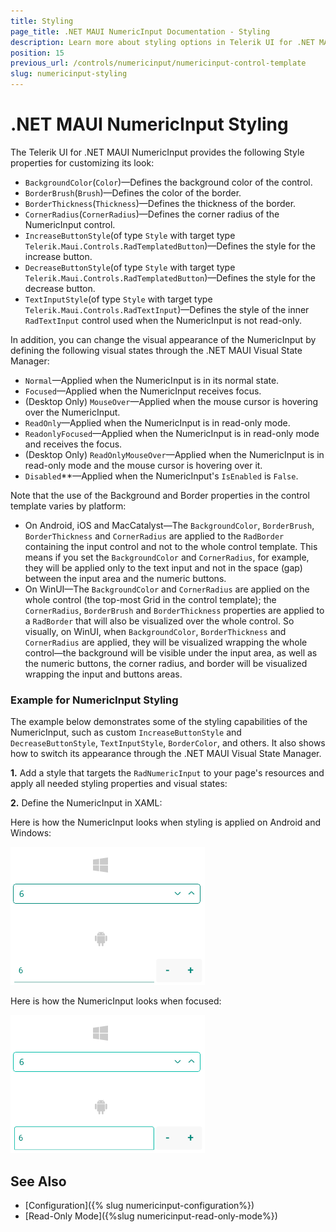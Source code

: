 ```yaml
---
title: Styling
page_title: .NET MAUI NumericInput Documentation - Styling
description: Learn more about styling options in Telerik UI for .NET MAUI NumericInput control.
position: 15
previous_url: /controls/numericinput/numericinput-control-template
slug: numericinput-styling
---
```


# .NET MAUI NumericInput Styling

The Telerik UI for .NET MAUI NumericInput provides the following Style properties for customizing its look:

* `BackgroundColor`(`Color`)&mdash;Defines the background color of the control.
* `BorderBrush`(`Brush`)&mdash;Defines the color of the border.
* `BorderThickness`(`Thickness`)&mdash;Defines the thickness of the border.
* `CornerRadius`(`CornerRadius`)&mdash;Defines the corner radius of the NumericInput control.
* `IncreaseButtonStyle`(of type `Style` with target type `Telerik.Maui.Controls.RadTemplatedButton`)&mdash;Defines the style for the increase button.
* `DecreaseButtonStyle`(of type `Style` with target type `Telerik.Maui.Controls.RadTemplatedButton`)&mdash;Defines the style for the decrease button.
* `TextInputStyle`(of type `Style` with target type `Telerik.Maui.Controls.RadTextInput`)&mdash;Defines the style of the inner `RadTextInput` control used when the NumericInput is not read-only.

In addition, you can change the visual appearance of the NumericInput by defining the following visual states through the .NET MAUI Visual State Manager:

* `Normal`&mdash;Applied when the NumericInput is in its normal state.
* `Focused`&mdash;Applied when the NumericInput receives focus.
* (Desktop Only) `MouseOver`&mdash;Applied when the mouse cursor is hovering over the NumericInput.
* `ReadOnly`&mdash;Applied when the NumericInput is in read-only mode.
* `ReadonlyFocused`&mdash;Applied when the NumericInput is in read-only mode and receives the focus.
* (Desktop Only) `ReadOnlyMouseOver`&mdash;Applied when the NumericInput is in read-only mode and the mouse cursor is hovering over it.
* `Disabled`**&mdash;Applied when the NumericInput's `IsEnabled` is `False`.

Note that the use of the Background and Border properties in the control template varies by platform:

* On Android, iOS and MacCatalyst&mdash;The `BackgroundColor`, `BorderBrush`, `BorderThickness` and `CornerRadius` are applied to the `RadBorder` containing the input control and not to the whole control template. This means if you set the `BackgroundColor` and `CornerRadius`, for example, they will be applied only to the text input and not in the space (gap) between the input area and the numeric buttons.
* On WinUI&mdash;The `BackgroundColor` and `CornerRadius` are applied on the whole control (the top-most Grid in the control template); the `CornerRadius`, `BorderBrush` and `BorderThickness` properties are applied to a `RadBorder` that will also be visualized over the whole control. So visually, on WinUI, when `BackgroundColor`, `BorderThickness` and `CornerRadius` are applied, they will be visualized wrapping the whole control&mdash;the background will be visible under the input area, as well as the numeric buttons, the corner radius, and border will be visualized wrapping the input and buttons areas.


### Example for NumericInput Styling

The example below demonstrates some of the styling capabilities of the NumericInput, such as custom `IncreaseButtonStyle` and `DecreaseButtonStyle`, `TextInputStyle`, `BorderColor`, and others. It also shows how to switch its appearance through the .NET MAUI Visual State Manager.

**1.** Add a style that targets the `RadNumericInput` to your page's resources and apply all needed styling properties and visual states:

<snippet id='numericinput-custom-styles' />

**2.** Define the NumericInput in XAML:

<snippet id='numericinput-styling-xaml' />

Here is how the NumericInput looks when styling is applied on Android and Windows:

![.NET MAUI NumericInput Styling](images/numericinput-styling.png)

Here is how the NumericInput looks when focused:

![.NET MAUI NumericInput Focused Styling](images/numericinput-focused-styling.png)

## See Also

- [Configuration]({% slug numericinput-configuration%})
- [Read-Only Mode]({%slug numericinput-read-only-mode%})